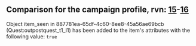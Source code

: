 ## Comparison for the campaign profile, rvn: [15](https://github.com/PRO100KatYT/FortniteProfileRevisions/tree/main/profiles/campaign/15%20campaign.json)-[16](https://github.com/PRO100KatYT/FortniteProfileRevisions/tree/main/profiles/campaign/16%20campaign.json)

Object item_seen in 887781ea-65df-4c60-8ee8-45a56ae69bcb (Quest:outpostquest_t1_l1) has been added to the item's attributes with the following value: `true`
<br><br>
